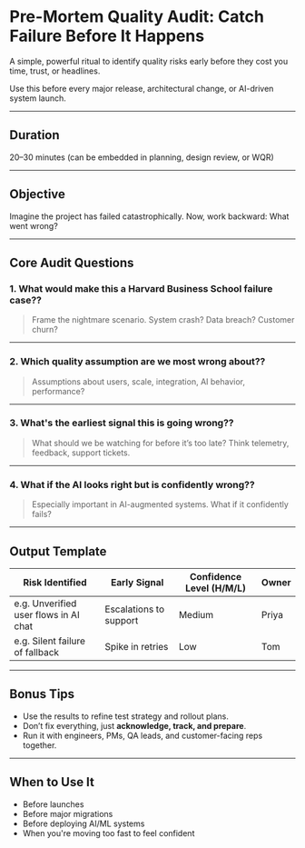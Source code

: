 # Pre-Mortem Quality Audit: Catch Failure Before It Happens

A simple, powerful ritual to identify quality risks early before they cost you time, trust, or headlines.

Use this before every major release, architectural change, or AI-driven system launch.

---

## Duration

20–30 minutes (can be embedded in planning, design review, or WQR)

---

## Objective

Imagine the project has failed catastrophically.
Now, work backward: What went wrong?

---

## Core Audit Questions

### 1. What would make this a Harvard Business School failure case??

> Frame the nightmare scenario. System crash? Data breach? Customer churn?

---

### 2. Which quality assumption are we most wrong about??

> Assumptions about users, scale, integration, AI behavior, performance?

---

### 3. What's the earliest signal this is going wrong??

> What should we be watching for before it’s too late? Think telemetry, feedback, support tickets.

---

### 4. What if the AI looks right but is confidently wrong??

> Especially important in AI-augmented systems. What if it confidently fails?

---

## Output Template

| Risk Identified                       | Early Signal           | Confidence Level (H/M/L) | Owner |
| ------------------------------------- | ---------------------- | ------------------------ | ----- |
| e.g. Unverified user flows in AI chat | Escalations to support | Medium                   | Priya |
| e.g. Silent failure of fallback       | Spike in retries       | Low                      | Tom   |

---

## Bonus Tips

- Use the results to refine test strategy and rollout plans.
- Don’t fix everything, just **acknowledge, track, and prepare**.
- Run it with engineers, PMs, QA leads, and customer-facing reps together.

---

## When to Use It

- Before launches
- Before major migrations
- Before deploying AI/ML systems
- When you're moving too fast to feel confident
